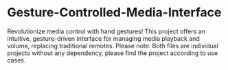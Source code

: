 # Gesture-Controlled-Media-Interface
Revolutionize media control with hand gestures! This project offers an intuitive, gesture-driven interface for managing media playback and volume, replacing traditional remotes.  Please note: Both files are individual projects without any dependency, please find the project according to use cases.
